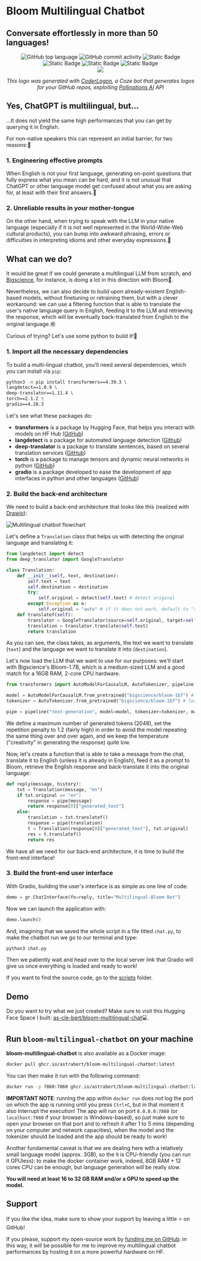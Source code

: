# Bloom Multilingual Chatbot

## Conversate effortlessly in more than 50 languages!

<div align="center">
    <img src="https://img.shields.io/github/languages/top/AstraBert/bloom-multilingual-chatbot" alt="GitHub top language">
   <img src="https://img.shields.io/github/commit-activity/t/AstraBert/bloom-multilingual-chatbot" alt="GitHub commit activity">
   <img src="https://img.shields.io/badge/chatbot-stable-green" alt="Static Badge">
   <img src="https://img.shields.io/badge/Release-v0.0.0-purple" alt="Static Badge">
   <img src="https://img.shields.io/badge/Docker_image_size-5.98GB-red" alt="Static Badge">
   <img src="https://img.shields.io/badge/Supported_platforms-linux/amd64-brown" alt="Static Badge">
   <div>
        <a href="https://astrabert.github.io/bloom-multilingual-chat"><img src="./multilingualbloom.png"></a>
        <p><i>This logo was generated with <a href="https://www.coze.com/s/ZmFqxkofJ/">CoderLogon</a>, a Coze bot that generates logos for your GitHub repos, exploiting <a href="https://pollinations.ai/">Pollinations AI</a> API</i></p>
   </div>
</div>

## Yes, ChatGPT is multilingual, but...
...It does not yield the same high performances that you can get by querying it in English. 

For non-native speakers this can represent an initial barrier, for two reasons:🚧

### 1. Engineering effective prompts 
When English is not your first language, generating on-point questions that fully express what you mean can be hard, and it is not unusual that ChatGPT or other language model get confused about what you are asking for, at least with their first answers.🤔

### 2. Unreliable results in your mother-tongue
On the other hand, when trying to speak with the LLM in your native language (especially if it is not well represented in the World-Wide-Web cultural products), you can bump into awkward phrasing, errors or difficulties in interpreting idioms and other everyday expressions.🤨

## What can we do?
It would be great if we could generate a multilingual LLM from scratch, and [Bigscience](https://bigscience.huggingface.co/), for instance, is doing a lot in this direction with Bloom🌸.

Nevertheless, we can also decide to build upon already-existent English-based models, without finetuning or retraining them, but with a clever workaround: we can use a filtering function that is able to translate the user's native language query in English, feeding it to the LLM and retrieving the response, which will be eventually back-translated from English to the original language.㊗️

Curious of trying? Let's use some python to build it!🐍

### 1. Import all the necessary dependencies
To build a multi-lingual chatbot, you'll need several dependencies, which you can install via `pip`:

```bash
python3 -m pip install transformers==4.39.3 \
langdetect==1.0.9 \
deep-translator==1.11.4 \
torch==2.1.2 \
gradio==4.28.3
```
Let's see what these packages do:

- **transformers** is a package by Hugging Face, that helps you interact with models on HF Hub ([GitHub](https://github.com/huggingface/transformers))
- **langdetect** is a package for automated language detection ([Github](https://github.com/Mimino666/langdetect))
- **deep-translator** is a package to translate sentences, based on several translation services ([GitHub](https://github.com/nidhaloff/deep-translator))
- **torch** is a package to manage tensors and dynamic neural networks in python ([GitHub](https://github.com/pytorch/pytorch))
- **gradio** is a package developed to ease the development of app interfaces in python and other languages ([GitHub](https://github.com/gradio-app/gradio))

### 2. Build the back-end architecture
We need to build a back-end architecture that looks like this (realized with [Drawio](https://app.diagrams.net/)):

![Multilingual chatbot flowchart](https://dev-to-uploads.s3.amazonaws.com/uploads/articles/njyj6q8h96z8yhrb0dv5.png) 

Let's define a `Translation` class that helps us with detecting the original language and translating it:

```python
from langdetect import detect
from deep_translator import GoogleTranslator

class Translation:
    def __init__(self, text, destination):
        self.text = text
        self.destination = destination
        try:
            self.original = detect(self.text) # detect original
        except Exception as e:
            self.original = "auto" # if it does not work, default to "auto"
    def translatef(self):
        translator = GoogleTranslator(source=self.original, target=self.destination) # use Google Translate, one of the fastest translators available
        translation = translator.translate(self.text)
        return translation
```

As you can see, the class takes, as arguments, the text we want to translate (`text`) and the language we want to translate it into (`destination`). 

Let's now load the LLM that we want to use for our purposes: we'll start with Bigscience's Bloom-1.7B, which is a medium-sized LLM and a good match for a 16GB RAM, 2-core CPU hardware.

```python
from transformers import AutoModelForCausalLM, AutoTokenizer, pipeline

model = AutoModelForCausalLM.from_pretrained("bigscience/bloom-1b7") # import the model
tokenizer = AutoTokenizer.from_pretrained("bigscience/bloom-1b7") # load the tokenizer

pipe = pipeline("text-generation", model=model, tokenizer=tokenizer, max_new_tokens=2048, repetition_penalty=1.2, temperature=0.4) # prepare the inference pipeline
```
We define a maximum number of generated tokens (2048), set the repetition penalty to 1.2 (fairly high) in order to avoid the model repeating the same thing over and over again, and we keep the temperature ("creativity" in generating the response) quite low. 

Now, let's create a function that is able to take a message from the chat, translate it to English (unless it is already in English), feed it as a prompt to Bloom, retrieve the English response and back-translate it into the original language:

```python
def reply(message, history):
    txt = Translation(message, "en")
    if txt.original == "en":
        response = pipe(message)
        return response[0]["generated_text"]
    else:
        translation = txt.translatef()
        response = pipe(translation)
        t = Translation(response[0]["generated_text"], txt.original)
        res = t.translatef()
        return res
```
We have all we need for our back-end architecture, it is time to build the front-end interface!

### 3. Build the front-end user interface
With Gradio, building the user's interface is as simple as one line of code:

```python
demo = gr.ChatInterface(fn=reply, title="Multilingual-Bloom Bot")
```

Now we can launch the application with:

```python
demo.launch()
```

And, imagining that we saved the whole script in a file titled `chat.py`, to make the chatbot run we go to our terminal and type:

```bash
python3 chat.py
```

Then we patiently wait and head over to the local server link that Gradio will give us once everything is loaded and ready to work!

If you want to find the source code, go to the [scripts](./scripts/) folder.

## Demo
Do you want to try what we just created? Make sure to visit this Hugging Face Space I built: [as-cle-bert/bloom-multilingual-chat](https://huggingface.co/spaces/as-cle-bert/bloom-multilingual-chat)💻.

## Run `bloom-multilingual-chatbot` on your machine

**bloom-multilingual-chatbot** is also available as a Docker image:

```bash
docker pull ghcr.io/astrabert/bloom-multilingual-chatbot:latest
```
You can then make it run with the following command:

```bash
docker run -p 7860:7860 ghcr.io/astrabert/bloom-multilingual-chatbot:latest
```
**IMPORTANT NOTE**: running the app within `docker run` does not log the port on which the app is running until you press `Ctrl+C`, but in that moment it also interrupt the execution! The app will run on port `0.0.0.0:7860` (or `localhost:7860` if your browser is Windows-based), so just make sure to open your browser on that port and to refresh it after 1 to 5 mins (depending on your computer and network capacities), when the model and the tokenizer should be loaded and the app should be ready to work!

Another fundamental caveat is that we are dealing here with a relatively small language model (approx. 3GB), so the it is CPU-friendly (you can run it GPUless): to make the docker container work, indeed, 8GB RAM + 12 cores CPU can be enough, but language generation will be really slow. 

**You will need at least 16 to 32 GB RAM and/or a GPU to speed up the model.**

## Support
If you like the idea, make sure to show your support by leaving a little ⭐ on GitHub!

If you please, support my open-source work by [funding me on GitHub](https://github.com/sponsors/AstraBert): in this way, it will be possible for me to improve my multilingual chatbot performances by hosting it on a more powerful hardware on HF.
